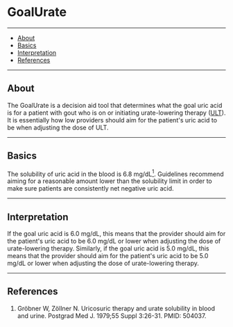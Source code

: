 # GoalUrate

---

- [About](#about)
- [Basics](#basics)
- [Interpretation](#interpretation)
- [References](#references)

---

## <span id="about">About</span>

The GoalUrate is a decision aid tool that determines what the goal uric acid is for a patient with gout who is on or initiating urate-lowering therapy ([ULT](/treatments/about/ult/)). It is essentially how low providers should aim for the patient's uric acid to be when adjusting the dose of ULT.

---

## <span id="basics">Basics</span>

The solubility of uric acid in the blood is 6.8 mg/dL[<sup>1</sup>](#ref-1). Guidelines recommend aiming for a reasonable amount lower than the solubility limit in order to make sure patients are consistently net negative uric acid.

---

## <span id="interpretation">Interpretation</span>

If the goal uric acid is 6.0 mg/dL, this means that the provider should aim for the patient's uric acid to be 6.0 mg/dL or lower when adjusting the dose of urate-lowering therapy. Similarly, if the goal uric acid is 5.0 mg/dL, this means that the provider should aim for the patient's uric acid to be 5.0 mg/dL or lower when adjusting the dose of urate-lowering therapy.

---

## <span id="references">References</span>

1. <span id="ref-1"></span>Gröbner W, Zöllner N. Uricosuric therapy and urate solubility in blood and urine. Postgrad Med J. 1979;55 Suppl 3:26-31. PMID: 504037.
